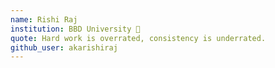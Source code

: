 ```yaml
---
name: Rishi Raj
institution: BBD University 🚩
quote: Hard work is overrated, consistency is underrated.
github_user: akarishiraj
---
```

